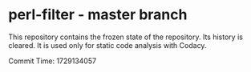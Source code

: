 # perl-filter - master branch

This repository contains the frozen state of the repository.
Its history is cleared. It is used only for static code
analysis with Codacy.

Commit Time: 1729134057